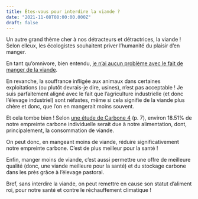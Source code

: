 ```yaml
---
title: Êtes-vous pour interdire la viande ?
date: "2021-11-08T08:00:00.000Z"
draft: false
---
```


Un autre grand thème cher à nos détracteurs et détractrices, la viande ! Selon elleux, les écologistes souhaitent priver l’humanité du plaisir d’en manger.

En tant qu’omnivore, bien entendu, [je n’ai aucun problème avec le fait de manger de la viande](./blog/condition-animale-reflet-de-la-societe "Découvrir ma position sur la condition animale").

En revanche, la souffrance infligée aux animaux dans certaines exploitations (ou plutôt devrais-je dire, usines), n’est pas acceptable ! Je suis parfaitement aligné avec le fait que l’agriculture industrielle (et donc l’élevage industriel) sont néfastes, même si cela signifie de la viande plus chère et donc, que l’on en mangerait moins souvent.

Et cela tombe bien ! Selon [une étude de Carbone 4](https://www.carbone4.com/wp-content/uploads/2019/06/Publication-Carbone-4-Faire-sa-part-pouvoir-responsabilite-climat.pdf "Lire cette étude") (p. 7), environ 18.51% de notre empreinte carbone individuelle serait due à notre alimentation, dont, principalement, la consommation de viande.

On peut donc, en mangeant moins de viande, réduire significativement notre empreinte carbone. C’est de plus meilleur pour la santé !

Enfin, manger moins de viande, c’est aussi permettre une offre de meilleure qualité (donc, une viande meilleure pour la santé) et du stockage carbone dans les près grâce à l’élevage pastoral.

Bref, sans interdire la viande, on peut remettre en cause son statut d’aliment roi, pour notre santé et contre le réchauffement climatique !
